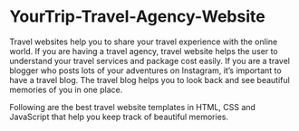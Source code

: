 # YourTrip-Travel-Agency-Website

Travel websites help you to share your travel experience with the online world. If you are having a travel agency, travel website helps the user to understand your travel services and package cost easily. If you are a travel blogger who posts lots of your adventures on Instagram, it’s important to have a travel blog. The travel blog helps you to look back and see beautiful memories of you in one place.

Following are the best travel website templates in HTML, CSS and JavaScript that help you keep track of beautiful memories.
